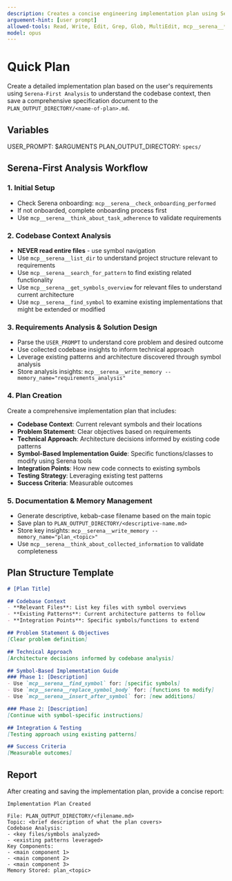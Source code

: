 ```yaml
---
description: Creates a concise engineering implementation plan using Serena-first codebase analysis
arguement-hint: [user prompt]
allowed-tools: Read, Write, Edit, Grep, Glob, MultiEdit, mcp__serena__*
model: opus
---
```


# Quick Plan

Create a detailed implementation plan based on the user's requirements using `Serena-First Analysis` to understand the codebase context, then save a comprehensive specification document to the `PLAN_OUTPUT_DIRECTORY/<name-of-plan>.md`.

## Variables

USER_PROMPT: $ARGUMENTS
PLAN_OUTPUT_DIRECTORY: `specs/`

## Serena-First Analysis Workflow

### 1. Initial Setup
- Check Serena onboarding: `mcp__serena__check_onboarding_performed`
- If not onboarded, complete onboarding process first
- Use `mcp__serena__think_about_task_adherence` to validate requirements

### 2. Codebase Context Analysis
- **NEVER read entire files** - use symbol navigation
- Use `mcp__serena__list_dir` to understand project structure relevant to requirements
- Use `mcp__serena__search_for_pattern` to find existing related functionality
- Use `mcp__serena__get_symbols_overview` for relevant files to understand current architecture
- Use `mcp__serena__find_symbol` to examine existing implementations that might be extended or modified

### 3. Requirements Analysis & Solution Design
- Parse the `USER_PROMPT` to understand core problem and desired outcome
- Use collected codebase insights to inform technical approach
- Leverage existing patterns and architecture discovered through symbol analysis
- Store analysis insights: `mcp__serena__write_memory --memory_name="requirements_analysis"`

### 4. Plan Creation
Create a comprehensive implementation plan that includes:
- **Codebase Context**: Current relevant symbols and their locations
- **Problem Statement**: Clear objectives based on requirements
- **Technical Approach**: Architecture decisions informed by existing code patterns
- **Symbol-Based Implementation Guide**: Specific functions/classes to modify using Serena tools
- **Integration Points**: How new code connects to existing symbols
- **Testing Strategy**: Leveraging existing test patterns
- **Success Criteria**: Measurable outcomes

### 5. Documentation & Memory Management
- Generate descriptive, kebab-case filename based on the main topic
- Save plan to `PLAN_OUTPUT_DIRECTORY/<descriptive-name.md>`
- Store key insights: `mcp__serena__write_memory --memory_name="plan_<topic>"`
- Use `mcp__serena__think_about_collected_information` to validate completeness

## Plan Structure Template

```markdown
# [Plan Title]

## Codebase Context
- **Relevant Files**: List key files with symbol overviews
- **Existing Patterns**: Current architecture patterns to follow
- **Integration Points**: Specific symbols/functions to extend

## Problem Statement & Objectives
[Clear problem definition]

## Technical Approach
[Architecture decisions informed by codebase analysis]

## Symbol-Based Implementation Guide
### Phase 1: [Description]
- Use `mcp__serena__find_symbol` for: [specific symbols]
- Use `mcp__serena__replace_symbol_body` for: [functions to modify]
- Use `mcp__serena__insert_after_symbol` for: [new additions]

### Phase 2: [Description]
[Continue with symbol-specific instructions]

## Integration & Testing
[Testing approach using existing patterns]

## Success Criteria
[Measurable outcomes]
```

## Report

After creating and saving the implementation plan, provide a concise report:

```
Implementation Plan Created

File: PLAN_OUTPUT_DIRECTORY/<filename.md>
Topic: <brief description of what the plan covers>
Codebase Analysis:
- <key files/symbols analyzed>
- <existing patterns leveraged>
Key Components:
- <main component 1>
- <main component 2>
- <main component 3>
Memory Stored: plan_<topic>
```